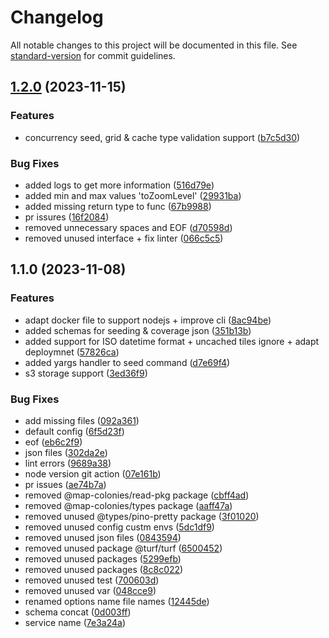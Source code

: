 # Changelog

All notable changes to this project will be documented in this file. See [standard-version](https://github.com/conventional-changelog/standard-version) for commit guidelines.

## [1.2.0](https://github.com/MapColonies/mapproxy-seed/compare/v1.1.0...v1.2.0) (2023-11-15)


### Features

* concurrency seed, grid & cache type validation support ([b7c5d30](https://github.com/MapColonies/mapproxy-seed/commit/b7c5d3076f3b9b83c19e4ff2148c35f6e971c7a5))


### Bug Fixes

* added logs to get more information ([516d79e](https://github.com/MapColonies/mapproxy-seed/commit/516d79e802bac47278dd7a082e96d2c0e8656b3f))
* added min and max values 'toZoomLevel' ([29931ba](https://github.com/MapColonies/mapproxy-seed/commit/29931baaba102a75e900b424718d90820bb5f222))
* added missing return type to func ([67b9988](https://github.com/MapColonies/mapproxy-seed/commit/67b998872fa96e1a6d4b8a7a26fd016945d24bf7))
* pr issures ([16f2084](https://github.com/MapColonies/mapproxy-seed/commit/16f208437a53228a18be30bd6dd33ac1b5cd525e))
* removed unnecessary spaces and EOF ([d70598d](https://github.com/MapColonies/mapproxy-seed/commit/d70598dfcd73f649ff3a3b25213b0bab9672961a))
* removed unused interface + fix linter ([066c5c5](https://github.com/MapColonies/mapproxy-seed/commit/066c5c5fb237f1674ae5e2379624afd67d205700))

## 1.1.0 (2023-11-08)


### Features

* adapt docker file to support nodejs + improve cli ([8ac94be](https://github.com/MapColonies/mapproxy-seed/commit/8ac94bef4688640da720451408b3b6dd69cbaa08))
* added schemas for seeding & coverage json ([351b13b](https://github.com/MapColonies/mapproxy-seed/commit/351b13b7bb737f5227bcd2dc7991a725ef2c523a))
* added support for ISO datetime format + uncached tiles ignore + adapt deploymnet ([57826ca](https://github.com/MapColonies/mapproxy-seed/commit/57826ca9081ebb3c5c0d1f2367d57855436ee68c))
* added yargs handler to seed command ([d7e69f4](https://github.com/MapColonies/mapproxy-seed/commit/d7e69f4a813de595a0a6466f1a61e0fc31e61afe))
* s3 storage support ([3ed36f9](https://github.com/MapColonies/mapproxy-seed/commit/3ed36f9934f4da54b2873320d6b38b7c031e8ff5))


### Bug Fixes

* add missing files ([092a361](https://github.com/MapColonies/mapproxy-seed/commit/092a3618227c7f4c8ff67c98ea1f4a286d044f54))
* default config ([6f5d23f](https://github.com/MapColonies/mapproxy-seed/commit/6f5d23f27bb722b7d1876ac1eda58a8eea1e1844))
* eof ([eb6c2f9](https://github.com/MapColonies/mapproxy-seed/commit/eb6c2f9b680ae8ee38cde080080e5fd793cca68e))
* json files ([302da2e](https://github.com/MapColonies/mapproxy-seed/commit/302da2ea4f6027d68ba5fc750db781521653c3fb))
* lint errors ([9689a38](https://github.com/MapColonies/mapproxy-seed/commit/9689a38dce11027f502814af8c9e08701b2c4d4a))
* node version git action ([07e161b](https://github.com/MapColonies/mapproxy-seed/commit/07e161b6552f3e1bb1e88126b48372eaf99c1fda))
* pr issues ([ae74b7a](https://github.com/MapColonies/mapproxy-seed/commit/ae74b7a931ef94129f2bfa1579e71942096a546d))
* removed @map-colonies/read-pkg package ([cbff4ad](https://github.com/MapColonies/mapproxy-seed/commit/cbff4adb5aecea5ac258b022809f12ddd1646115))
* removed @map-colonies/types package ([aaff47a](https://github.com/MapColonies/mapproxy-seed/commit/aaff47a177a59b4ac58b9464f01a6aa0b35a5c32))
* removed unused @types/pino-pretty package ([3f01020](https://github.com/MapColonies/mapproxy-seed/commit/3f01020cc49095283a44f8f9ecf6061674c4d534))
* removed unused config custm envs ([5dc1df9](https://github.com/MapColonies/mapproxy-seed/commit/5dc1df9df0ba1fe7b344c4c670acf385d2f0e165))
* removed unused json files ([0843594](https://github.com/MapColonies/mapproxy-seed/commit/084359431e7dbf3672cbcf3ff656dfe5caf70602))
* removed unused package @turf/turf ([6500452](https://github.com/MapColonies/mapproxy-seed/commit/6500452ff66fba3b742ac717050ece2262334e56))
* removed unused packages ([5299efb](https://github.com/MapColonies/mapproxy-seed/commit/5299efb34d6a1908db13ce684890de624215f055))
* removed unused packages ([8c8c022](https://github.com/MapColonies/mapproxy-seed/commit/8c8c0226076bf32f6cc4393adf1e46009937eb2a))
* removed unused test ([700603d](https://github.com/MapColonies/mapproxy-seed/commit/700603d15c8b3bc3f577b1cbcb2f2e68fa73e064))
* removed unused var ([048cce9](https://github.com/MapColonies/mapproxy-seed/commit/048cce960dd716ea09e0f4cf4a8b87f3be56ab79))
* renamed options name file names ([12445de](https://github.com/MapColonies/mapproxy-seed/commit/12445deccaa11f15c24db2677e8c92257a11ba94))
* schema concat ([0d003ff](https://github.com/MapColonies/mapproxy-seed/commit/0d003ff80dbe5f51299680d8a23d6cd84ad36e12))
* service name ([7e3a24a](https://github.com/MapColonies/mapproxy-seed/commit/7e3a24ade6206ba2f6a8ca1fdfd40918c435f4cb))
